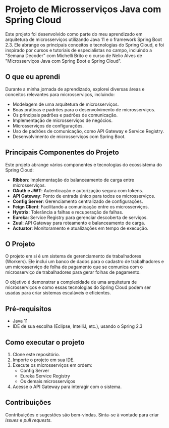 # Projeto de Microsserviços Java com Spring Cloud

Este projeto foi desenvolvido como parte do meu aprendizado em arquitetura de microsserviços utilizando Java 11 e o framework Spring Boot 2.3. Ele abrange os principais conceitos e tecnologias do Spring Cloud, e foi inspirado por cursos e tutoriais de especialistas no campo, incluindo a "Semana Decoder" com Michelli Brito e o curso de Nelio Alves de "Microsserviços Java com Spring Boot e Spring Cloud".

## O que eu aprendi

Durante a minha jornada de aprendizado, explorei diversas áreas e conceitos relevantes para microsserviços, incluindo:

- Modelagem de uma arquitetura de microsserviços.
- Boas práticas e padrões para o desenvolvimento de microsserviços.
- Os principais padrões e padrões de comunicação.
- Implementação de microsserviços de negócios.
- Microsserviços de configurações.
- Uso de padrões de comunicação, como API Gateway e Service Registry.
- Desenvolvimento de microsserviços com Spring Boot.

## Principais Componentes do Projeto

Este projeto abrange vários componentes e tecnologias do ecossistema do Spring Cloud:

- **Ribbon**: Implementação do balanceamento de carga entre microsserviços.
- **OAuth e JWT**: Autenticação e autorização segura com tokens.
- **API Gateway**: Ponto de entrada único para todos os microsserviços.
- **Config Server**: Gerenciamento centralizado de configurações.
- **Feign Client**: Facilitando a comunicação entre os microsserviços.
- **Hystrix**: Tolerância a falhas e recuperação de falhas.
- **Eureka**: Service Registry para gerenciar descoberta de serviços.
- **Zuul**: API Gateway para roteamento e balanceamento de carga.
- **Actuator**: Monitoramento e atualizações em tempo de execução.

## O Projeto

O projeto em si é um sistema de gerenciamento de trabalhadores (Workers). Ele inclui um banco de dados para o cadastro de trabalhadores e um microsserviço de folha de pagamento que se comunica com o microsserviço de trabalhadores para gerar folhas de pagamento.

O objetivo é demonstrar a complexidade de uma arquitetura de microsserviços e como essas tecnologias do Spring Cloud podem ser usadas para criar sistemas escaláveis e eficientes.

## Pré-requisitos

- Java 11
- IDE de sua escolha (Eclipse, IntelliJ, etc.), usando o Spring 2.3

## Como executar o projeto

1. Clone este repositório.
2. Importe o projeto em sua IDE.
3. Execute os microsserviços em ordem:
   - Config Server
   - Eureka Service Registry
   - Os demais microsserviços
4. Acesse o API Gateway para interagir com o sistema.

## Contribuições

Contribuições e sugestões são bem-vindas. Sinta-se à vontade para criar *issues* e *pull requests*.
